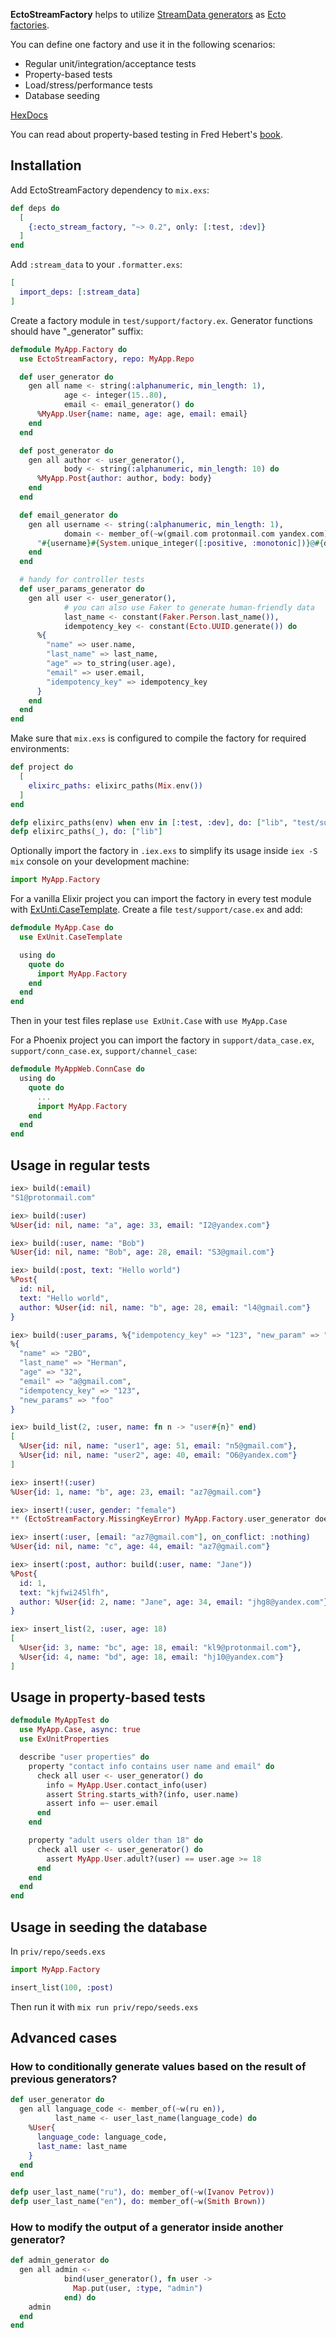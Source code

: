 **EctoStreamFactory** helps to utilize [StreamData generators](https://hexdocs.pm/stream_data/ExUnitProperties.html#gen/1)
as [Ecto factories](https://hexdocs.pm/ecto/test-factories.html).

You can define one factory and use it in the following scenarios:
* Regular unit/integration/acceptance tests
* Property-based tests
* Load/stress/performance tests
* Database seeding

[HexDocs](https://hexdocs.pm/ecto_stream_factory)

You can read about property-based testing in Fred Hebert's [book](https://pragprog.com/titles/fhproper/property-based-testing-with-proper-erlang-and-elixir).

## Installation

Add EctoStreamFactory dependency to `mix.exs`:

```elixir
def deps do
  [
    {:ecto_stream_factory, "~> 0.2", only: [:test, :dev]}
  ]
end
```

Add `:stream_data` to your `.formatter.exs`:

```elixir
[
  import_deps: [:stream_data]
]
```

Create a factory module in `test/support/factory.ex`. Generator functions should have "_generator" suffix:

```elixir
defmodule MyApp.Factory do
  use EctoStreamFactory, repo: MyApp.Repo

  def user_generator do
    gen all name <- string(:alphanumeric, min_length: 1),
            age <- integer(15..80),
            email <- email_generator() do
      %MyApp.User{name: name, age: age, email: email}
    end
  end

  def post_generator do
    gen all author <- user_generator(),
            body <- string(:alphanumeric, min_length: 10) do
      %MyApp.Post{author: author, body: body}
    end
  end

  def email_generator do
    gen all username <- string(:alphanumeric, min_length: 1),
            domain <- member_of(~w(gmail.com protonmail.com yandex.com)) do
      "#{username}#{System.unique_integer([:positive, :monotonic])}@#{domain}"
    end
  end

  # handy for controller tests
  def user_params_generator do
    gen all user <- user_generator(),
            # you can also use Faker to generate human-friendly data
            last_name <- constant(Faker.Person.last_name()),
            idempotency_key <- constant(Ecto.UUID.generate()) do
      %{
        "name" => user.name,
        "last_name" => last_name,
        "age" => to_string(user.age),
        "email" => user.email,
        "idempotency_key" => idempotency_key
      }
    end
  end
end
```

Make sure that `mix.exs` is configured to compile the factory for required environments:

```elixir
def project do
  [
    elixirc_paths: elixirc_paths(Mix.env())
  ]
end

defp elixirc_paths(env) when env in [:test, :dev], do: ["lib", "test/support"]
defp elixirc_paths(_), do: ["lib"]
```

Optionally import the factory in `.iex.exs` to simplify its usage inside `iex -S mix` console on your development machine:

```elixir
import MyApp.Factory
```

For a vanilla Elixir project you can import the factory in every test module with [ExUnti.CaseTemplate](https://hexdocs.pm/ex_unit/ExUnit.CaseTemplate.html).
Create a file `test/support/case.ex` and add:
```elixir
defmodule MyApp.Case do
  use ExUnit.CaseTemplate

  using do
    quote do
      import MyApp.Factory
    end
  end
end
```
Then in your test files replase `use ExUnit.Case` with `use MyApp.Case`

For a Phoenix project you can import the factory in `support/data_case.ex`, `support/conn_case.ex`, `support/channel_case`:

```elixir
defmodule MyAppWeb.ConnCase do
  using do
    quote do
      ...
      import MyApp.Factory
    end
  end
end
```

## Usage in regular tests

```elixir
iex> build(:email)
"S1@protonmail.com"

iex> build(:user)
%User{id: nil, name: "a", age: 33, email: "I2@yandex.com"}

iex> build(:user, name: "Bob")
%User{id: nil, name: "Bob", age: 28, email: "S3@gmail.com"}

iex> build(:post, text: "Hello world")
%Post{
  id: nil,
  text: "Hello world",
  author: %User{id: nil, name: "b", age: 28, email: "l4@gmail.com"}
}

iex> build(:user_params, %{"idempotency_key" => "123", "new_param" => "foo"})
%{
  "name" => "2BO",
  "last_name" => "Herman",
  "age" => "32",
  "email" => "a@gmail.com",
  "idempotency_key" => "123",
  "new_params" => "foo"
}

iex> build_list(2, :user, name: fn n -> "user#{n}" end)
[
  %User{id: nil, name: "user1", age: 51, email: "n5@gmail.com"},
  %User{id: nil, name: "user2", age: 40, email: "O6@yandex.com"}
]

iex> insert!(:user)
%User{id: 1, name: "b", age: 23, email: "az7@gmail.com"}

iex> insert!(:user, gender: "female")
** (EctoStreamFactory.MissingKeyError) MyApp.Factory.user_generator does not generate :gender field.

iex> insert(:user, [email: "az7@gmail.com"], on_conflict: :nothing)
%User{id: nil, name: "c", age: 44, email: "az7@gmail.com"}

iex> insert(:post, author: build(:user, name: "Jane"))
%Post{
  id: 1,
  text: "kjfwi245lfh",
  author: %User{id: 2, name: "Jane", age: 34, email: "jhg8@yandex.com"}
}

iex> insert_list(2, :user, age: 18)
[
  %User{id: 3, name: "bc", age: 18, email: "kl9@protonmail.com"},
  %User{id: 4, name: "bd", age: 18, email: "hj10@yandex.com"}
]
```

## Usage in property-based tests

```elixir
defmodule MyAppTest do
  use MyApp.Case, async: true
  use ExUnitProperties

  describe "user properties" do
    property "contact info contains user name and email" do
      check all user <- user_generator() do
        info = MyApp.User.contact_info(user) 
        assert String.starts_with?(info, user.name)
        assert info =~ user.email
      end
    end

    property "adult users older than 18" do
      check all user <- user_generator() do
        assert MyApp.User.adult?(user) == user.age >= 18
      end
    end
  end
end
```

## Usage in seeding the database

In `priv/repo/seeds.exs`

```elixir
import MyApp.Factory

insert_list(100, :post)
```
Then run it with `mix run priv/repo/seeds.exs`

## Advanced cases
### How to conditionally generate values based on the result of previous generators?

```elixir
def user_generator do
  gen all language_code <- member_of(~w(ru en)),
          last_name <- user_last_name(language_code) do
    %User{
      language_code: language_code,
      last_name: last_name
    }
  end
end

defp user_last_name("ru"), do: member_of(~w(Ivanov Petrov))
defp user_last_name("en"), do: member_of(~w(Smith Brown))
```

### How to modify the output of a generator inside another generator?

```elixir
def admin_generator do
  gen all admin <-
            bind(user_generator(), fn user ->
              Map.put(user, :type, "admin")
            end) do
    admin
  end
end
```
